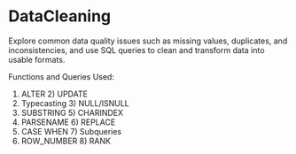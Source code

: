 # DataCleaning
Explore common data quality issues such as missing values, duplicates, and inconsistencies, and use SQL queries to clean and transform data into usable formats. 

Functions and Queries Used:

1) ALTER                 2) UPDATE
3) Typecasting           3) NULL/ISNULL
4) SUBSTRING             5) CHARINDEX
6) PARSENAME             6) REPLACE
7) CASE WHEN             7) Subqueries
8) ROW_NUMBER            8) RANK

